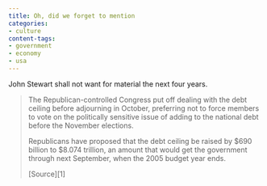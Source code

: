 ```yaml
---
title: Oh, did we forget to mention
categories:
- culture
content-tags:
- government
- economy
- usa
---
```


John Stewart shall not want for material the next four years.

> The Republican-controlled Congress put off dealing with the debt ceiling before adjourning in October, preferring not to force members to vote on the politically sensitive issue of adding to the national debt before the November elections.
>
> Republicans have proposed that the debt ceiling be raised by $690 billion to $8.074 trillion, an amount that would get the government through next September, when the 2005 budget year ends.
> <footer>[Source][1]</footer>

   [1]: http://news.yahoo.com/news?tmpl=story&u=/ap/20041103/ap_on_go_pr_wh/debt_ceiling_1
